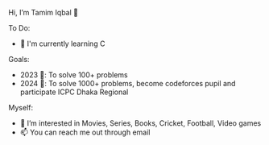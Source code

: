 Hi, I’m Tamim Iqbal 👋

To Do:
- 🌱 I'm currently learning C
<!---
- 🌱 Learn C++
- 🌱 Learn Data Structure
- 🌱 Learn Algorithm
---> 
 
Goals:
- 2023 🎯: To solve 100+ problems
- 2024 🎯: To solve 1000+ problems, become codeforces pupil and participate ICPC Dhaka Regional

Myself:
- 👀 I’m interested in Movies, Series, Books, Cricket, Football, Video games 
- 📫 You can reach me out through email

<!---
TamimIqbal01/TamimIqbal01 is a ✨ special ✨ repository because its `README.md` (this file) appears on your GitHub profile.
You can click the Preview link to take a look at your changes.
--->
